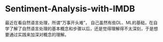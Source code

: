 # Sentiment-Analysis-with-IMDB
最近在看自然语言处理，所谓“万事开头难”， 自己虽然有些DL、ML的基础，在自学了解了自然语言处理的基本概念和步骤以后，还是觉得理解得不太深刻，于是想要通过实践来加深对概念的理解。

